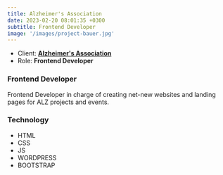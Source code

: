 ```yaml
---
title: Alzheimer's Association
date: 2023-02-20 08:01:35 +0300
subtitle: Frontend Developer
image: '/images/project-bauer.jpg'
---
```


<ul class="list-inline item-details">
    <li>Client:
        <strong><a href="https://www.alz.org/">Alzheimer's Association</a>
        </strong>
    </li>
    <li>Role:
        <strong>Frontend Developer</strong>
    </li>
</ul>

<h3>Frontend Developer</h3>
Frontend Developer in charge of creating net-new websites and landing pages for ALZ projects and events.

<h3>Technology</h3>
<ul class="list-inline item-details">
    <li>HTML</li>
    <li>CSS</li>
    <li>JS</li>
    <li>WORDPRESS</li>
    <li>BOOTSTRAP</li>
</ul>